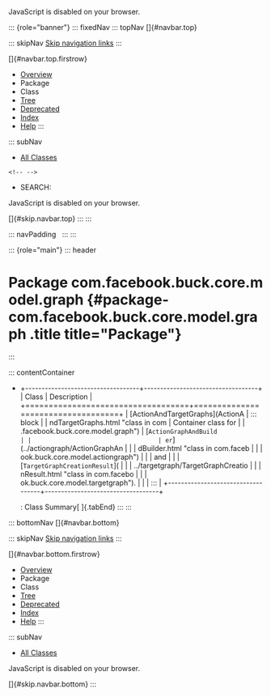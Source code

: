 <div>

JavaScript is disabled on your browser.

</div>

::: {role="banner"}
::: fixedNav
::: topNav
[]{#navbar.top}

::: skipNav
[Skip navigation links](#skip.navbar.top "Skip navigation links")
:::

[]{#navbar.top.firstrow}

-   [Overview](../../../../../../index.html)
-   Package
-   Class
-   [Tree](package-tree.html)
-   [Deprecated](../../../../../../deprecated-list.html)
-   [Index](../../../../../../index-all.html)
-   [Help](../../../../../../help-doc.html)
:::

::: subNav
-   [All Classes](../../../../../../allclasses.html)

```{=html}
<!-- -->
```
-   SEARCH:

<div>

<div>

JavaScript is disabled on your browser.

</div>

</div>

[]{#skip.navbar.top}
:::
:::

::: navPadding
 
:::
:::

::: {role="main"}
::: header
# Package com.facebook.buck.core.model.graph {#package-com.facebook.buck.core.model.graph .title title="Package"}
:::

::: contentContainer
-   +-----------------------------------+-----------------------------------+
    | Class                             | Description                       |
    +===================================+===================================+
    | [ActionAndTargetGraphs](ActionA   | ::: block                         |
    | ndTargetGraphs.html "class in com | Container class for               |
    | .facebook.buck.core.model.graph") | [`ActionGraphAndBuild             |
    |                                   | er`](../actiongraph/ActionGraphAn |
    |                                   | dBuilder.html "class in com.faceb |
    |                                   | ook.buck.core.model.actiongraph") |
    |                                   | and                               |
    |                                   | [`TargetGraphCreationResult`](    |
    |                                   | ../targetgraph/TargetGraphCreatio |
    |                                   | nResult.html "class in com.facebo |
    |                                   | ok.buck.core.model.targetgraph"). |
    |                                   | :::                               |
    +-----------------------------------+-----------------------------------+

    : Class Summary[ ]{.tabEnd}
:::
:::

::: bottomNav
[]{#navbar.bottom}

::: skipNav
[Skip navigation links](#skip.navbar.bottom "Skip navigation links")
:::

[]{#navbar.bottom.firstrow}

-   [Overview](../../../../../../index.html)
-   Package
-   Class
-   [Tree](package-tree.html)
-   [Deprecated](../../../../../../deprecated-list.html)
-   [Index](../../../../../../index-all.html)
-   [Help](../../../../../../help-doc.html)
:::

::: subNav
-   [All Classes](../../../../../../allclasses.html)

<div>

<div>

JavaScript is disabled on your browser.

</div>

</div>

[]{#skip.navbar.bottom}
:::
